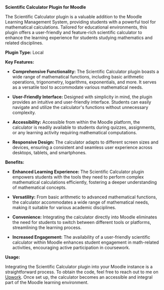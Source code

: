 **Scientific Calculator Plugin for Moodle**

The Scientific Calculator plugin is a valuable addition to the Moodle Learning Management System, providing students with a powerful tool for mathematical calculations. Tailored for educational environments, this plugin offers a user-friendly and feature-rich scientific calculator to enhance the learning experience for students studying mathematics and related disciplines.

**Plugin Type:**
Local

**Key Features:**

- **Comprehensive Functionality:** The Scientific Calculator plugin boasts a wide range of mathematical functions, including basic arithmetic operations, trigonometry, logarithms, exponentials, and more. It serves as a versatile tool to accommodate various mathematical needs.

- **User-Friendly Interface:** Designed with simplicity in mind, the plugin provides an intuitive and user-friendly interface. Students can easily navigate and utilize the calculator's functions without unnecessary complexity.

- **Accessibility:** Accessible from within the Moodle platform, the calculator is readily available to students during quizzes, assignments, or any learning activity requiring mathematical computations.

- **Responsive Design:** The calculator adapts to different screen sizes and devices, ensuring a consistent and seamless user experience across desktops, tablets, and smartphones.

**Benefits:**

- **Enhanced Learning Experience:** The Scientific Calculator plugin empowers students with the tools they need to perform complex mathematical calculations efficiently, fostering a deeper understanding of mathematical concepts.

- **Versatility:** From basic arithmetic to advanced mathematical functions, the calculator accommodates a wide range of mathematical needs, making it suitable for various academic disciplines.

- **Convenience:** Integrating the calculator directly into Moodle eliminates the need for students to switch between different tools or platforms, streamlining the learning process.

- **Increased Engagement:** The availability of a user-friendly scientific calculator within Moodle enhances student engagement in math-related activities, encouraging active participation in coursework.

**Usage:**

Integrating the Scientific Calculator plugin into your Moodle instance is a straightforward process. To obtain the code, feel free to reach out to me on [Upwork](https://www.upwork.com/freelancers/~0188ff047bab91ab3c). Once set up, the calculator becomes an accessible and integral part of the Moodle learning environment.
